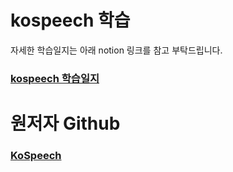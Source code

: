 # kospeech 학습

자세한 학습일지는 아래 notion 링크를 참고 부탁드립니다.

### [kospeech 학습일지](https://pushy-wolf-4e0.notion.site/Kospeech-4219ca221b1140f389b298cac47dba81?pvs=4)

# 원저자 Github

### [KoSpeech](https://github.com/sooftware/kospeech)